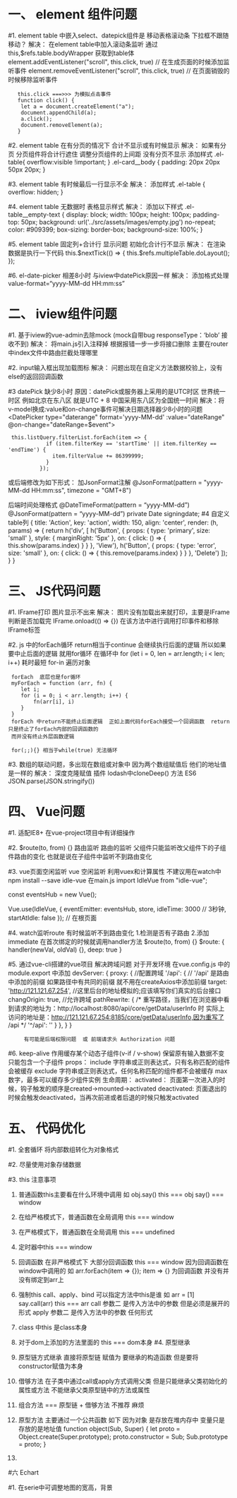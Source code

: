 # 一、 element 组件问题

#1.  element table 中嵌入select、datepick组件是  移动表格滚动条 下拉框不跟随移动？
解决： 在element table中加入滚动条监听
       通过this,$refs.table.bodyWrapper 获取到table体
       element.addEventListener("scroll", this.click,  true) // 在生成页面的时候添加监听事件
       element.removeEventListener("scroll", this.click, true) // 在页面销毁的时候移除监听事件

       this.click ===>>> 为模拟点击事件
       function click() {
        let a = document.createElement("a");
        document.appendChild(a);
        a.click();
        document.removeElement(a);
       }

#2.  element table 在有分页的情况下 合计不显示或有时候显示
解决：  如果有分页 分页组件将合计行遮住  调整分页组件的上间距
        没有分页不显示
        添加样式
        .el-table{
        overflow:visible !important;
        }
        .el-card__body {
        padding: 20px 20px 50px 20px;
        }


#3.  element table 有时候最后一行显示不全
解决：  添加样式
        .el-table {
          overflow: hidden;
        }

#4.  element table 无数据时 表格显示样式
解决：  添加以下样式
         .el-table__empty-text {
           display: block;
           width: 100px;
           height: 100px;
           padding-top: 50px;
           background: url('../src/assets/images/empty.jpg') no-repeat;
           color: #909399;
           box-sizing: border-box;
           background-size: 100%;
         }

#5.  element table 固定列+合计行  显示问题  初始化合计行不显示
解决：   在渲染数据是执行一下代码
          this.$nextTick(() => {
            this.$refs.multipleTable.doLayout();
          });

#6.  el-date-picker 相差8小时 与iview中datePick原因一样
     解决： 添加格式处理  value-format=“yyyy-MM-dd HH:mm:ss”
# 二、 iview组件问题

#1.  基于iview的vue-admin去除mock (mock自带bug responseType：‘blob’ 接收不到)
解决：  将main.js引入注释掉 根据报错一步一步将接口删除  主要在router中index文件中路由拦截处理哪里

#2. input输入框出现加载图标
解决：  问题出现在自定义方法数据校验上，没有else的返回回调函数

#3  datePick 缺少8小时
原因：datePick或服务器上采用的是UTC时区 世界统一时区   例如北京在东八区 就是UTC + 8 中国采用东八区为全国统一时间
解决：将v-model换成:value和on-change事件可解决日期选择器少8小时的问题
<DatePicker type="daterange" format='yyyy-MM-dd' :value="dateRange"
@on-change="dateRange=$event"></DatePicker>

```
 this.listQuery.filterList.forEach(item => {
            if (item.filterKey == 'startTime' || item.filterKey == 'endTime') {
              item.filterValue += 86399999;
            }
          });
```

或后端修改为如下形式：  加JsonFormat注解
@JsonFormat(pattern = "yyyy-MM-dd HH:mm:ss", timezone = "GMT+8")

后端时间处理格式
@DateTimeFormat(pattern = “yyyy-MM-dd”)
@JsonFormat(pattern = “yyyy-MM-dd”)
private Date signingdate;
#4  自定义table列
{
title: 'Action',
key: 'action',
width: 150,
align: 'center',
render: (h, params) => {
return h('div', [
h('Button', {
props: {
type: 'primary',
size: 'small'
},
style: {
marginRight: '5px'
},
on: {
click: () => {
this.show(params.index)
}
}
}, 'View'),
h('Button', {
props: {
type: 'error',
size: 'small'
},
on: {
click: () => {
this.remove(params.index)
}
}
}, 'Delete')
]);
}
}

# 三、 JS代码问题

#1.  IFrame打印 图片显示不出来
解决：  图片没有加载出来就打印，主要是IFrame判断是否加载完  IFrame.onload(() => {}) 在该方法中进行调用打印事件和移除IFrame标签

#2.  js 中的forEach循环  return相当于continue 会继续执行后面的逻辑
     所以如果要中止后面的逻辑  就用for循环
     在循环中 for (let i = 0, len = arr.length; i < len; i++) 耗时最短
     for-in 遍历对象

     forEach  底层也是for循环
     myForEach = function (arr, fn) {
        let i;
        for (i = 0; i < arr.length; i++) {
            fn(arr[i], i)
        }
     }
     forEach 中return不能终止后面逻辑  正如上面代码forEach接受一个回调函数  return只是终止了forEach内部的回调函数的
     而并没有终止外层函数逻辑

     for(;;){} 相当于while(true) 无法循环

#3.  数组的联动问题，多出现在数组或对象中  因为两个数组赋值后  他们的地址值是一样的
解决：  深度克隆赋值   插件 lodash中cloneDeep() 方法 ES6 JSON.parse(JSON.stringify())
# 四、 Vue问题

#1. 适配IE8+  在vue-project项目中有详细操作

#2. $route(to, from) {} 路由监听
路由的监听 父组件只能监听改父组件下的子组件路由的变化 也就是说在子组件中监听不到路由变化

#3. vue页面空闲监听
vue 空闲监听  利用vuex和计算属性  不建议用在watch中
npm install --save idle-vue
在main.js
import IdleVue from "idle-vue";

   const eventsHub = new Vue();

   Vue.use(IdleVue, {
     eventEmitter: eventsHub,
     store,
     idleTime: 3000 // 3秒钟,
     startAtIdle: false
   });
   // 在根页面
   <template>
     <div id="app">
       <p>Is it Idle? - {{ isIdle }}</p>
     </div>
   </template>

   <script>
   export default {
     computed: {
       isIdle() {
         return this.$store.state.idleVue.isIdle;
       }
     }
   };
   </script>
#4. watch监听route    有时候监听不到路由变化  1.检测是否有子路由  2.添加immediate 在首次绑定的时候就调用handler方法
$route(to, from) {}
$route: {
handler(newVal, oldVal) {},
deep: true
}

#5. 通过vue-cli搭建的vue项目  解决跨域问题
对于开发环境
在vue.config.js 中的module.export 中添加
devServer: {
proxy: {  //配置跨域
'/api': { // '/api'  是路由中添加的前缀 如果路径中有共同的前缀 就不用在createAxios中添加前缀
target: 'http://121.121.67.254',  //这里后台的地址模拟的;应该填写你们真实的后台接口
changOrigin: true,  //允许跨域
pathRewrite: {
/* 重写路径，当我们在浏览器中看到请求的地址为：http://localhost:8080/api/core/getData/userInfo 时
实际上访问的地址是：http://121.121.67.254:8185/core/getData/userInfo,因为重写了 /api
*/
'^/api': ''
}
},
}
}

         有可能是后端权限问题  或 前端请求头 Authorization 问题
#6. keep-alive  作用缓存某个动态子组件(v-if / v-show) 保留原有输入数据不变
只能包含一个子组件
props： include 字符串或正则表达式，只有名称匹配的组件会被缓存
exclude 字符串或正则表达式，任何名称匹配的组件都不会被缓存
max 数字，最多可以缓存多少组件实例
生命周期：
activated： 页面第一次进入的时候，钩子触发的顺序是created->mounted->activated
deactivated:  页面退出的时候会触发deactivated，当再次前进或者后退的时候只触发activated

# 五、 代码优化

#1. 全套循环
将内部数组转化为对象格式

#2. 尽量使用对象存储数据

#3. this 注意事项
1. 普通函数this主要看在什么环境中调用
如 obj.say() this === obj
say() === window
2. 在给严格模式下，普通函数在全局调用 this === window
3. 在严格模式下，普通函数在全局调用 this === undefined
4. 定时器中this === window
5. 回调函数 在非严格模式下 大部分回调函数 this === window  因为回调函数在window中调用的
如 arr.forEach(item => {});
item => {}  为回调函数 并没有并没有绑定到arr上
6. 强制this  call、apply、bind
可以指定方法中this是谁
如 arr = [1]  say.call(arr)  this === arr
call 参数二  是传入方法中的参数 但是必须是展开的形式
apply 参数二  是传入方法中的参数 任何形式
7. class 中this 是class本身

 8. 对于dom上添加的方法里面的 this === dom本身
#4. 原型继承
1. 原型链方式继承
直接将原型链 赋值为 要继承的构造函数
但是要将constructor赋值为本身

 2. 借够方法
    在子类中通过call或apply方式调用父类
    但是只能继承父类初始化的属性或方法  不能继承父类原型链中的方法或属性

 3. 组合方法 === 原型链 + 借够方法  不推荐  麻烦

 4. 原型方法
    主要通过一个公共函数  如下  因为对象 是存放在堆内存中  变量只是存放的是地址值
    function object(Sub, Super) {
        let proto = Object.create(Super.prototype);
        proto.constructor = Sub;
        Sub.prototype = proto;
    }

 5.
#六  Echart

#1.  在serie中可调整地图的宽高，背景
